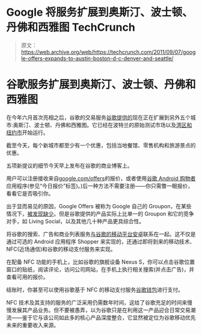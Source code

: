 # Google 将服务扩展到奥斯汀、波士顿、丹佛和西雅图 TechCrunch

> 原文：<https://web.archive.org/web/https://techcrunch.com/2011/09/07/google-offers-expands-to-austin-boston-d-c-denver-and-seattle/>

# 谷歌服务扩展到奥斯汀、波士顿、丹佛和西雅图

在今年六月首次亮相之后，谷歌的交易服务[谷歌提供的](https://web.archive.org/web/20230203050146/https://techcrunch.com/2011/07/12/google-offers-beta-expanded-from-portland-to-new-york-and-the-sf-bay-area/)现在正在扩展到另外五个城市:奥斯汀、波士顿、丹佛和西雅图。它已经在波特兰的原始测试市场以及[湾区和纽约市](https://web.archive.org/web/20230203050146/https://techcrunch.com/2011/07/12/google-offers-beta-expanded-from-portland-to-new-york-and-the-sf-bay-area/)开始运行。

截至今天，每个新城市都至少有一个优惠，包括当地餐馆、零售机构和旅游景点的优惠。

五项新提议的细节今天早上发布在谷歌的商业博客上。

用户可以注册接收来自[google.com/offers](https://web.archive.org/web/20230203050146/https://www.google.com/offers)的报价，或者使用[谷歌 Android 购物者](https://web.archive.org/web/20230203050146/https://market.android.com/details?id=com.google.android.apps.shopper&feature=search_result)应用程序(参见“今日报价”标签)。)后一种方法不需要注册——你只需瞥一眼报价，看看它是否吸引你。

出于显而易见的原因，Google Offers 被称为 Google 自己的 Groupon，在某些情况下，[被发现缺少](https://web.archive.org/web/20230203050146/https://techcrunch.com/2011/06/10/google-offers-cheap-knockoff/)。但是谷歌提供的产品实际上比单一的 Groupon 和它的竞争对手，如 Living Social，以及其他几十种产品更具综合性。

将谷歌的搜索、广告和商业列表服务[与谷歌的移动平台安卓](https://web.archive.org/web/20230203050146/http://www.google.com/places/)联系在一起。这不仅是通过可选的 Android 应用程序 Shopper 来实现的，还通过即将到来的移动技术、NFC(近场通信)和谷歌的移动支付服务来实现。

在配备 NFC 功能的手机上，比如谷歌的旗舰设备 Nexus S，你可以点击谷歌位置窗口的贴纸，阅读评论，访问公司网站，在手机上执行相关搜索(并点击广告)，并查看可用的报价。

结账时，你甚至可以使用谷歌基于 NFC 的移动支付服务[谷歌钱包](https://web.archive.org/web/20230203050146/http://www.google.com/wallet/)进行支付。

NFC 技术及其支持的服务的广泛采用仍需数年时间，这给了谷歌充足的时间来慢慢发展其产品业务。但不要被愚弄，以为谷歌只是在利用这一产品迎合日常交易潮流——鉴于它与该公司如此多的核心产品深度整合，它显然被定位为谷歌移动优先未来的重要收入来源。